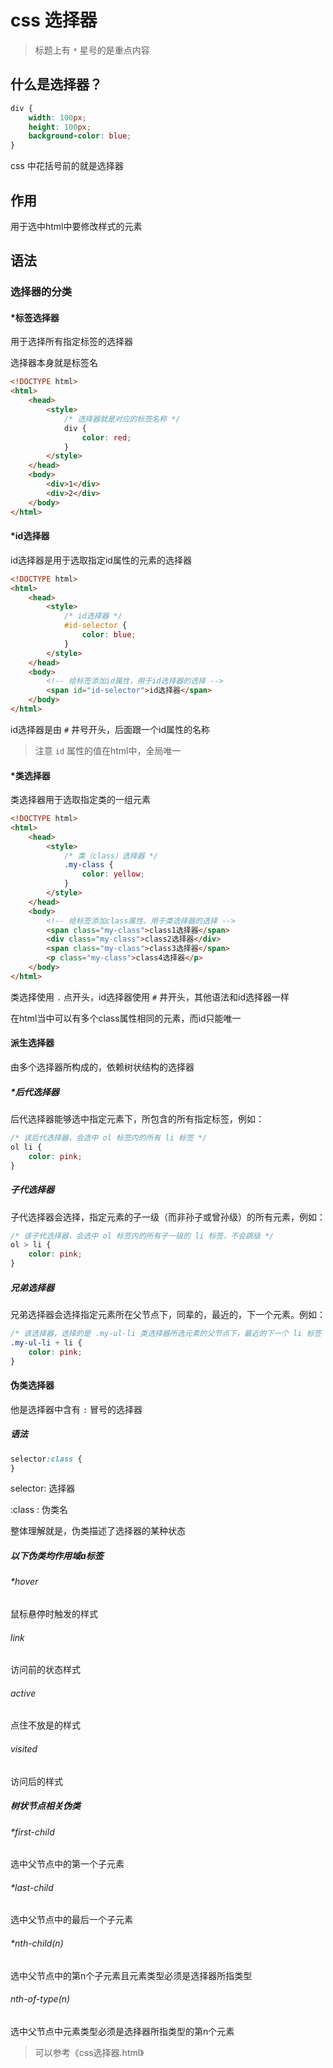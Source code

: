 # css 选择器

> 标题上有 `*` 星号的是重点内容

## 什么是选择器？
```css
div {
    width: 100px;
    height: 100px;
    background-color: blue;
}
```

css 中花括号前的就是选择器

## 作用

用于选中html中要修改样式的元素

## 语法
### 选择器的分类
#### *标签选择器
用于选择所有指定标签的选择器

选择器本身就是标签名

```html
<!DOCTYPE html>
<html>
    <head>
        <style>
            /* 选择器就是对应的标签名称 */
            div { 
                color: red;
            }
        </style>
    </head>
    <body>
        <div>1</div>
        <div>2</div>
    </body>
</html>
```

#### *id选择器

id选择器是用于选取指定id属性的元素的选择器

```html
<!DOCTYPE html>
<html>
    <head>
        <style>
            /* id选择器 */
            #id-selector {
                color: blue;
            }
        </style>
    </head>
    <body>
        <!-- 给标签添加id属性，用于id选择器的选择 -->
        <span id="id-selector">id选择器</span>
    </body>
</html>
```

id选择器是由 `#` 井号开头，后面跟一个id属性的名称

> 注意 `id` 属性的值在html中，全局唯一

#### *类选择器

类选择器用于选取指定类的一组元素

```html
<!DOCTYPE html>
<html>
    <head>
        <style>
            /* 类（class）选择器 */
            .my-class {
                color: yellow;
            }
        </style>
    </head>
    <body>
        <!-- 给标签添加class属性，用于类选择器的选择 -->
        <span class="my-class">class1选择器</span>
        <div class="my-class">class2选择器</div>
        <span class="my-class">class3选择器</span>
        <p class="my-class">class4选择器</p>
    </body>
</html>
```
类选择使用 `.` 点开头，id选择器使用 `#` 井开头，其他语法和id选择器一样

在html当中可以有多个class属性相同的元素，而id只能唯一

#### 派生选择器
由多个选择器所构成的，依赖树状结构的选择器

##### *后代选择器
后代选择器能够选中指定元素下，所包含的所有指定标签，例如：
```css
/* 该后代选择器，会选中 ol 标签内的所有 li 标签 */
ol li { 
    color: pink;
}
```

##### 子代选择器
子代选择器会选择，指定元素的子一级（而非孙子或曾孙级）的所有元素，例如：
```css
/* 该子代选择器，会选中 ol 标签内的所有子一级的 li 标签，不会跳级 */
ol > li {
    color: pink;
}
```

##### 兄弟选择器
兄弟选择器会选择指定元素所在父节点下，同辈的，最近的，下一个元素。例如：
```css
/* 该选择器，选择的是 .my-ul-li 类选择器所选元素的父节点下，最近的下一个 li 标签 */
.my-ul-li + li {
    color: pink;
}
```

#### 伪类选择器
他是选择器中含有 `:` 冒号的选择器

##### 语法
```css
selector:class {
}
```
selector: 选择器

:class : 伪类名

整体理解就是，伪类描述了选择器的某种状态

##### 以下伪类均作用域a标签
###### *hover
鼠标悬停时触发的样式

###### link
访问前的状态样式

###### active
点住不放是的样式

###### visited
访问后的样式

##### 树状节点相关伪类
###### *first-child
选中父节点中的第一个子元素

###### *last-child
选中父节点中的最后一个子元素

###### *nth-child(n)
选中父节点中的第n个子元素且元素类型必须是选择器所指类型

###### nth-of-type(n)
选中父节点中元素类型必须是选择器所指类型的第n个元素

> 可以参考《css选择器.html》


